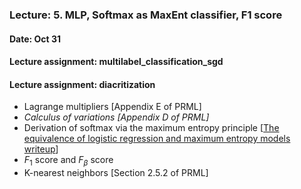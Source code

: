 ### Lecture: 5. MLP, Softmax as MaxEnt classifier, F1 score
#### Date: Oct 31
#### Lecture assignment: multilabel_classification_sgd
#### Lecture assignment: diacritization

- Lagrange multipliers [Appendix E of PRML]
- _Calculus of variations [Appendix D of PRML]_
- Derivation of softmax via the maximum entropy principle [[The equivalence of logistic regression and maximum entropy models writeup](https://github.com/WinVector/Examples/blob/main/dfiles/LogisticRegressionMaxEnt.pdf)]
- $F_1$ score and $F_β$ score
- K-nearest neighbors [Section 2.5.2 of PRML]
